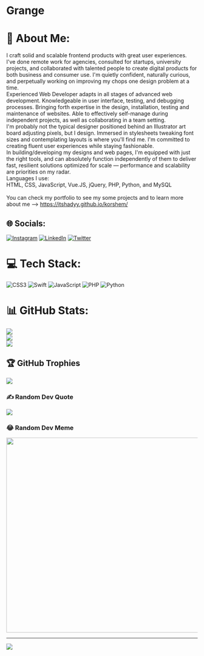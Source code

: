 # Grange

# 💫 About Me:
I craft solid and scalable frontend products with great user experiences.<br>I've done remote work for agencies, consulted for startups, university projects, and collaborated with talented people to create digital products for both business and consumer use. I'm quietly confident, naturally curious, and perpetually working on improving my chops one design problem at a time.<br>Experienced Web Developer adapts in all stages of advanced web development. Knowledgeable in user interface, testing, and debugging processes. Bringing forth expertise in the design, installation, testing and maintenance of websites. Able to effectively self-manage during independent projects, as well as collaborating in a team setting.<br>I'm probably not the typical designer positioned behind an Illustrator art board adjusting pixels, but I design. Immersed in stylesheets tweaking font sizes and contemplating layouts is where you'll find me. I'm committed to creating fluent user experiences while staying fashionable.<br>In building/developing my designs and web pages, I'm equipped with just the right tools, and can absolutely function independently of them to deliver fast, resilient solutions optimized for scale — performance and scalability are priorities on my radar.<br>Languages I use:<br>HTML, CSS, JavaScript, Vue.JS, jQuery, PHP, Python, and MySQL<br><br>You can check my portfolio to see my some projects and to learn more about me —> https://itshadyy.github.io/korshem/


## 🌐 Socials:
[![Instagram](https://img.shields.io/badge/Instagram-%23E4405F.svg?logo=Instagram&logoColor=white)](https://instagram.com/itshadyy) [![LinkedIn](https://img.shields.io/badge/LinkedIn-%230077B5.svg?logo=linkedin&logoColor=white)](https://linkedin.com/in/https://www.linkedin.com/in/korshem/) [![Twitter](https://img.shields.io/badge/Twitter-%231DA1F2.svg?logo=Twitter&logoColor=white)](https://twitter.com/itshadyy) 

# 💻 Tech Stack:
![CSS3](https://img.shields.io/badge/css3-%231572B6.svg?style=for-the-badge&logo=css3&logoColor=white) ![Swift](https://img.shields.io/badge/swift-F54A2A?style=for-the-badge&logo=swift&logoColor=white) ![JavaScript](https://img.shields.io/badge/javascript-%23323330.svg?style=for-the-badge&logo=javascript&logoColor=%23F7DF1E) ![PHP](https://img.shields.io/badge/php-%23777BB4.svg?style=for-the-badge&logo=php&logoColor=white) ![Python](https://img.shields.io/badge/python-3670A0?style=for-the-badge&logo=python&logoColor=ffdd54)
# 📊 GitHub Stats:
![](https://github-readme-stats.vercel.app/api?username=itshadyy&theme=dark&hide_border=true&include_all_commits=true&count_private=false)<br/>
![](https://github-readme-streak-stats.herokuapp.com/?user=itshadyy&theme=dark&hide_border=true)<br/>
![](https://github-readme-stats.vercel.app/api/top-langs/?username=itshadyy&theme=dark&hide_border=true&include_all_commits=true&count_private=false&layout=compact)

## 🏆 GitHub Trophies
![](https://github-profile-trophy.vercel.app/?username=itshadyy&theme=radical&no-frame=true&no-bg=false&margin-w=4)

### ✍️ Random Dev Quote
![](https://quotes-github-readme.vercel.app/api?type=vetical&theme=light)

### 😂 Random Dev Meme
<img src="https://random-memer.herokuapp.com/" width="512px"/>

---
[![](https://visitcount.itsvg.in/api?id=itshadyy&icon=2&color=9)](https://visitcount.itsvg.in)

<!-- Proudly created with GPRM ( https://gprm.itsvg.in ) -->
